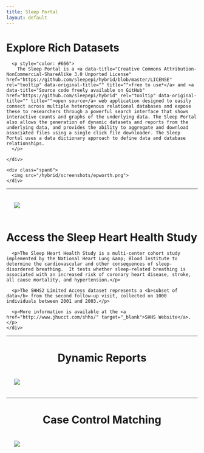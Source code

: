 ```yaml
---
title: Sleep Portal
layout: default
---
```


<div class="well white">

  <div class="row-fluid">
    <div class="span6">
      <h1 class="about-title">Explore Rich Datasets</h1>

      <p style="color: #666">
        The Sleep Portal is a <a data-title="Creative Commons Attribution-NonCommercial-ShareAlike 3.0 Unported License" href="https://github.com/sleepepi/hybrid/blob/master/LICENSE" rel="tooltip" data-original-title="" title="">free to use*</a> and <a data-title="Source code freely available on GitHub" href="https://github.com/sleepepi/hybrid" rel="tooltip" data-original-title="" title="">open source</a> web application designed to easily connect across multiple heterogenous relational databases and expose these to researchers through a powerful search interface that shows interactive counts and graphs of the underlying data. The Sleep Portal also allows the generation of dynamic datasets and reports from the underlying data, and provides the ability to aggregate and download associated files using a single click file downloader. The Sleep Portal uses a data dictionary approach to define data and database relationships.
      </p>

    </div>

    <div class="span6">
      <img src="/hybrid/screenshots/epworth.png">
    </div>
  </div>
</div>

<hr class="blank" />

<div class="well white">

  <div class="row-fluid">
    <div class="span12">
      <img class="pull-left" src="/hybrid/screenshots/shhs.png" style="margin: 20px 30px 20px 20px;">
      <h1 class="about-title">Access the Sleep Heart Health Study</h1>

      <p>The Sleep Heart Health Study is a multi-center cohort study implemented by the National Heart Lung &amp; Blood Institute to determine the cardiovascular and other consequences of sleep-disordered breathing.  It tests whether sleep-related breathing is associated with an increased risk of coronary heart disease, stroke, all cause mortality, and hypertension.</p>

      <p>The SHHS2 Limited Access dataset represents a <b>subset of data</b> from the second follow-up visit, collected on 1000 individuals between 2001 and 2003.</p>

      <p>More information is available at the <a href="http://www.jhucct.com/shhs/" target="_blank">SHHS Website</a>.</p>
    </div>
  </div>

</div>

<hr class="blank" />

<h1 class="about-title" style="text-align:center;">Dynamic Reports</h1>
<img src="/hybrid/screenshots/reports.png" style="margin: 20px">



<hr class="blank" />

<h1 class="about-title" style="text-align:center;">Case Control Matching</h1>
<img src="/hybrid/screenshots/matching.png" style="margin: 20px">


